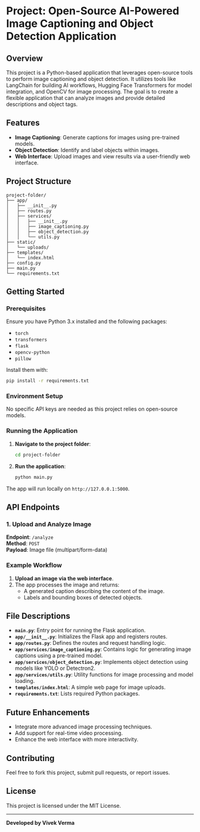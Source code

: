 # Project: Open-Source AI-Powered Image Captioning and Object Detection Application

## Overview
This project is a Python-based application that leverages open-source tools to perform image captioning and object detection. It utilizes tools like LangChain for building AI workflows, Hugging Face Transformers for model integration, and OpenCV for image processing. The goal is to create a flexible application that can analyze images and provide detailed descriptions and object tags.

## Features
- **Image Captioning**: Generate captions for images using pre-trained models.
- **Object Detection**: Identify and label objects within images.
- **Web Interface**: Upload images and view results via a user-friendly web interface.

## Project Structure
```
project-folder/
├── app/
│   ├── __init__.py
│   ├── routes.py
│   ├── services/
│   │   ├── __init__.py
│   │   ├── image_captioning.py
│   │   ├── object_detection.py
│   │   └── utils.py
├── static/
│   └── uploads/
├── templates/
│   └── index.html
├── config.py
├── main.py
└── requirements.txt
```

## Getting Started

### Prerequisites
Ensure you have Python 3.x installed and the following packages:
- `torch`
- `transformers`
- `flask`
- `opencv-python`
- `pillow`

Install them with:
```bash
pip install -r requirements.txt
```

### Environment Setup
No specific API keys are needed as this project relies on open-source models.

### Running the Application
1. **Navigate to the project folder**:
   ```bash
   cd project-folder
   ```

2. **Run the application**:
   ```bash
   python main.py
   ```

The app will run locally on `http://127.0.0.1:5000`.

## API Endpoints

### 1. **Upload and Analyze Image**
**Endpoint**: `/analyze`  
**Method**: `POST`  
**Payload**: Image file (multipart/form-data)

### Example Workflow
1. **Upload an image via the web interface**.
2. The app processes the image and returns:
   - A generated caption describing the content of the image.
   - Labels and bounding boxes of detected objects.

## File Descriptions
- **`main.py`**: Entry point for running the Flask application.
- **`app/__init__.py`**: Initializes the Flask app and registers routes.
- **`app/routes.py`**: Defines the routes and request handling logic.
- **`app/services/image_captioning.py`**: Contains logic for generating image captions using a pre-trained model.
- **`app/services/object_detection.py`**: Implements object detection using models like YOLO or Detectron2.
- **`app/services/utils.py`**: Utility functions for image processing and model loading.
- **`templates/index.html`**: A simple web page for image uploads.
- **`requirements.txt`**: Lists required Python packages.

## Future Enhancements
- Integrate more advanced image processing techniques.
- Add support for real-time video processing.
- Enhance the web interface with more interactivity.

## Contributing
Feel free to fork this project, submit pull requests, or report issues.

## License
This project is licensed under the MIT License.

---
**Developed by Vivek Verma**

